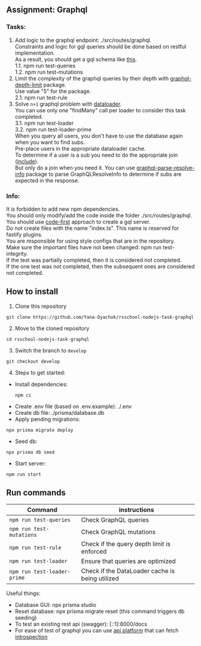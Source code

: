 ## Assignment: Graphql

### Tasks:  

1. Add logic to the graphql endpoint: ./src/routes/graphql.  
   Constraints and logic for gql queries should be done based on restful implementation.  
   As a result, you should get a gql schema like [this](https://github.com/nosbog/rsschool-nodejs-task-graphql/blob/main/schema.graphql).  
   1.1. npm run test-queries  
   1.2. npm run test-mutations  
2. Limit the complexity of the graphql queries by their depth with [graphql-depth-limit](https://www.npmjs.com/package/graphql-depth-limit) package.  
   Use value "5" for the package.  
   2.1. npm run test-rule  
3. Solve `n+1` graphql problem with [dataloader](https://www.npmjs.com/package/dataloader).  
   You can use only one "findMany" call per loader to consider this task completed.  
   3.1. npm run test-loader  
   3.2. npm run test-loader-prime  
   When you query all users, you don't have to use the database again when you want to find subs.  
   Pre-place users in the appropriate dataloader cache.  
   To determine if a user is a sub you need to do the appropriate join ([include](https://www.prisma.io/docs/reference/api-reference/prisma-client-reference#include)).  
   But only do a join when you need it. You can use [graphql-parse-resolve-info](https://github.com/graphile/graphile-engine/tree/master/packages/graphql-parse-resolve-info) package to parse GraphQLResolveInfo to determine if subs are expected in the response.  

### Info:  

It is forbidden to add new npm dependencies.  
You should only modify/add the code inside the folder ./src/routes/graphql.  
You should use [code-first](https://github.dev/graphql/graphql-js/blob/ffa18e9de0ae630d7e5f264f72c94d497c70016b/src/__tests__/starWarsSchema.ts) approach to create a gql server.  
Do not create files with the name "index.ts". This name is reserved for fastify plugins.  
You are responsible for using style configs that are in the repository.  
Make sure the important files have not been changed: npm run test-integrity.  
If the test was partially completed, then it is considered not completed.  
If the one test was not completed, then the subsequent ones are considered not completed.  

## How to install

1.  Clone this repository
```
git clone https://github.com/Yana-Dyachok/rsschool-nodejs-task-graphql
```
2.  Move to the cloned repository
```
cd rsschool-nodejs-task-graphql
```
3.  Switch the branch to `develop`
```
git checkout develop
```
4. Steps to get started:

- Install dependencies:  
   ```
   npm ci
   ``` 
- Create .env file (based on .env.example): ./.env  
- Create db file: ./prisma/database.db  
- Apply pending migrations: 
 ```
npx prisma migrate deploy  
```
- Seed db: 
 ```
npx prisma db seed 
``` 
- Start server: 
 ```
npm run start  
```

## Run commands

| Command                     | instructions                            |
| --------------------------- | --------------------------------------- |
| `npm run test-queries`      | Check GraphQL queries                   |
| `npm run test-mutations`    | Check GraphQL mutations                 |
| `npm run test-rule`         | Check if the query depth limit is enforced |
| `npm run test-loader`       | Ensure that queries are optimized         |
| `npm run test-loader-prime` | Check if the DataLoader cache is being utilized |

Useful things:  

- Database GUI: npx prisma studio  
- Reset database: npx prisma migrate reset (this command triggers db seeding)  
- To test an existing rest api (swagger): [::1]:8000/docs  
- For ease of test of graphql you can use [api platform](https://learning.postman.com/docs/sending-requests/graphql/graphql-overview/) that can fetch [introspection](https://graphql.org/learn/introspection/)  
